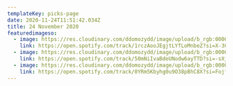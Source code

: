 ```yaml
---
templateKey: picks-page
date: 2020-11-24T11:51:42.034Z
title: 24 November 2020
featuredimageso:
  - image: https://res.cloudinary.com/ddomozydd/image/upload/b_rgb:000000,co_rgb:000000,e_gradient_fade:20,y_-0.5/v1606217663/Leeray800_nbmswl.jpg
    link: https://open.spotify.com/track/1rczAooJEgjtLYfLoMnbeZ?si=X-3G6yzPRs6zijcK3kBoHg
  - image: https://res.cloudinary.com/ddomozydd/image/upload/b_rgb:000000,co_rgb:000000,e_gradient_fade:20,y_-0.5/v1606217663/culenasm800_htsufo.jpg
    link: https://open.spotify.com/track/50mNiIvaBdeUNodw6ayTTD?si=-sXjfDhqSXWIIpzP0A_9IA
  - image: https://res.cloudinary.com/ddomozydd/image/upload/b_rgb:000000,co_rgb:000000,e_gradient_fade:20,y_-0.5/v1606217663/whirring800_reeykj.jpg
    link: https://open.spotify.com/track/0YRm5Kbyhg0u9O38pBhC8X?si=Fojf3TPHR7KoH2YM7XrlWA
---
```


